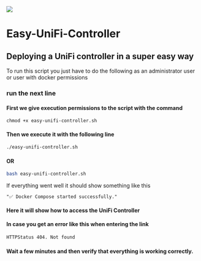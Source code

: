 ![](https://raw.githubusercontent.com/linuxserver/docker-templates/master/linuxserver.io/img/unifi-banner.png)

# Easy-UniFi-Controller
## Deploying a UniFi controller in a super easy way

To run this script you just have to do the following as an administrator user or user with docker permissions

### run the next line

#### First we give execution permissions to the script with the command

```console
chmod +x easy-unifi-controller.sh
```

#### Then we execute it with the following line
```bash
./easy-unifi-controller.sh
```
#### OR

```bash
bash easy-unifi-controller.sh
```

If everything went well it should show something like this
```
"✅ Docker Compose started successfully."
```
#### Here it will show how to access the UniFi Controller

#### In case you get an error like this when entering the link

```html
HTTPStatus 404. Not found
```

#### Wait a few minutes and then verify that everything is working correctly.
